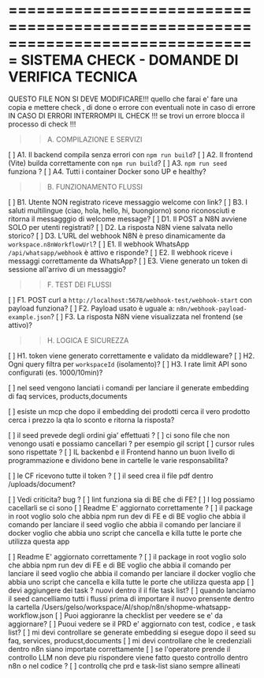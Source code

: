 ===============================================================================
SISTEMA CHECK - DOMANDE DI VERIFICA TECNICA
===============================================================================

QUESTO FILE NON SI DEVE MODIFICARE!!! quello che farai e' fare una copia e mettere
check , di done o errore con eventuali note in caso di errore
IN CASO DI ERRORI INTERROMPI IL CHECK !!!
se trovi un errore blocca il processo di check !!!



>> A. COMPILAZIONE E SERVIZI

[ ] A1. Il backend compila senza errori con `npm run build`?
[ ] A2. Il frontend (Vite) builda correttamente con `npm run build`?
[ ] A3. `npm run seed` funziona ?
[ ] A4. Tutti i container Docker sono UP e healthy?

>> B. FUNZIONAMENTO FLUSSI

[ ] B1. Utente NON registrato riceve messaggio welcome con link?
[ ] B3. I saluti multilingue (ciao, hola, hello, hi, buongiorno) sono riconosciuti e ritorna il messagggio di welcome message?
[ ] D1. Il POST a N8N avviene SOLO per utenti registrati?
[ ] D2. La risposta N8N viene salvata nello storico?
[ ] D3. L’URL del webhook N8N è preso dinamicamente da `workspace.n8nWorkflowUrl`?
[ ] E1. Il webhook WhatsApp `/api/whatsapp/webhook` è attivo e risponde? 
[ ] E2. Il webhook riceve i messaggi correttamente da WhatsApp?
[ ] E3. Viene generato un token di sessione all'arrivo di un messaggio?

>> F. TEST DEI FLUSSI

[ ] F1. POST curl a `http://localhost:5678/webhook-test/webhook-start` con payload funziona?
[ ] F2. Payload usato è uguale a: `n8n/webhook-payload-example.json`?
[ ] F3. La risposta N8N viene visualizzata nel frontend (se attivo)?

 
>> H. LOGICA E SICUREZZA

[ ] H1. token viene generato correttamente e validato da middleware?
[ ] H2. Ogni query filtra per `workspaceId` (isolamento)?
[ ] H3. I rate limit API sono configurati (es. 1000/10min)?
 
[ ] nel seed vengono lanciati i comandi per lanciare il generate embedding di faq services, products,documents


[ ] esiste un mcp che dopo il embedding dei prodotti cerca il vero prodotto cerca i prezzo la qta lo sconto e ritorna la risposta?

[ ] il seed prevede degli ordini gia' effettuati ?
[ ] ci sono file che non venongo usati e possiamo cancellari ? per esempio gil script
[ ] cursor rules sono rispettate ?
[ ] IL backenbd e il Frontend hanno un buon livello di programmazione e dividono bene in cartelle le varie responsabilita?
 
[ ] le CF ricevono tutte il token ? 
[ ] il seed crea il file pdf dentro /uploads/document?

[ ] Vedi criticita? bug ? 
[ ] lint funziona sia di BE che di FE?
[ ] I log possiamo cacellarli se ci sono
[ ] Readme E' aggiornato correttamente ?
[ ] il package in root voglio solo che abbia npm run dev di FE e di BE voglio che abbia il comando per lanciare il seed voglio che abbia il comando per lanciare il docker voglio che abbia uno script che cancella e killa tutte le porte che utilizza questa app

[ ] Readme E' aggiornato correttamente ?
[ ] il package in root voglio solo che abbia npm run dev di FE e di BE voglio che abbia il comando per lanciare il seed voglio che abbia il comando per lanciare il docker voglio che abbia uno script che cancella e killa tutte le porte che utilizza questa app
[ ] devi aggiungere dei task ? nuovi dentro il il file task list?
[ ] quando lanciamo il seed cancelliamo tutti i flussi prima di importare il nuovo prensente dentro la cartella  /Users/gelso/workspace/AI/shop/n8n/shopme-whatsapp-workflow.json
[ ] Puoi aggioranre la checklist per veedere se e' da aggiornare?
[ ] Puoui vedere se il PRD e' aggiornato con test, codice , e task list?
[ ] mi devi controllare se generate embedding si esegue dopo il seed su faq, services, producst,documents
[ ] mi devi controllare che le credenziali dentro n8n siano importate correttamente
[ ] se l'operatore prende il controllo LLM non deve piu rispondere viene fatto questo controllo dentro n8n o nel codice ?
 [ ] controllq che prd e task-list siano sempre allineati